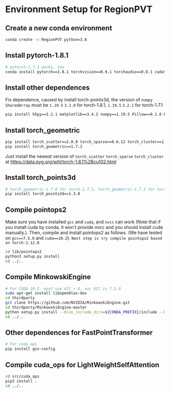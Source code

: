 # Environment Setup for RegionPVT
## Create a new conda environment

```bash
conda create -n RegionPVT python=3.8
```

## Install pytorch-1.8.1

```bash
# pytorch-1.7.1 works, too
conda install pytorch==1.8.1 torchvision==0.9.1 torchaudio==0.8.1 cudatoolkit=10.2 -c pytorch
```

## Install other dependences

Fix dependence, caused by install torch-points3d, the version of `numpy` `SharedArray` must be `1.19.5` `3.2.0` for torch-1.8.1, `1.19.5` `3.2.1` for torch-1.7.1

```bash
pip install h5py==3.2.1 matplotlib==3.4.2 numpy==1.19.5 Pillow==9.1.0 PyYAML==6.0 scipy==1.6.3 setuptools==50.3.1 SharedArray==3.2.0 tensorboardX==2.5 termcolor==1.1.0 timm==0.4.9
```

## Install torch_geometric

```bash
pip install torch_scatter==2.0.8 torch_sparse==0.6.12 torch_cluster==1.5.9
pip install torch_geometric==1.7.2
```

Just install the newest version of `torch_scatter` `torch_sparse` `torch_cluster` at https://data.pyg.org/whl/torch-1.8.1%2Bcu102.html

## Install torch_points3d

```bash
# torch_geometric-1.7.0 for torch-1.7.1, torch_geometric-1.7.2 for torch-1.8.1
pip install torch_points3d==1.3.0
```

## Compile pointops2

Make sure you have installed `gcc` and `cuda`, and `nvcc` can work (Note that if you install cuda by conda, it won't provide nvcc and you should install cuda manually.). Then, compile and install pointops2 as follows. (We have tested on `gcc==7.5.0` and `cuda==10.2`). `Next step is try compile pointops2 based on torch-1.12.0`

```bash
cd lib/pointops2
python3 setup.py install
cd ../..
```

## Compile MinkowskiEngine

```bash
# For CUDA 10.2, must use GCC < 8, our GCC is 7.5.0 
sudo apt-get install libopenblas-dev
cd thirdparty
git clone https://github.com/NVIDIA/MinkowskiEngine.git
cd thirdparty/MinkowskiEngine-master
python setup.py install --blas_include_dirs=${CONDA_PREFIX}/include --blas=openblas
cd ../..
```

## Other dependences for FastPointTransformer

```bash
# For cuda_ops
pip install gin-config
```

## Compile cuda_ops for LightWeightSelfAttention

```bash
cd src/cuda_ops
pip3 install .
cd ../..
```

